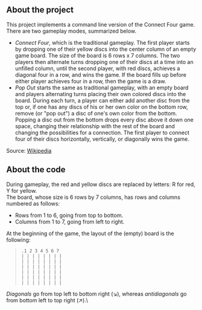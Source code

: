 ## **About the project**
This project implements a command line version of the Connect Four game. There are two gameplay modes, summarized below.
-	*Connect Four*, which is the traditional gameplay. The first player starts by dropping one of their yellow discs into the center column of an empty game board. The size of the board is 6 rows x 7 columns. The two players then alternate turns dropping one of their discs at a time into an unfilled column, until the second player, with red discs, achieves a diagonal four in a row, and wins the game. If the board fills up before either player achieves four in a row, then the game is a draw. 
-	*Pop Out* starts the same as traditional gameplay, with an empty board and players alternating turns placing their own colored discs into the board. During each turn, a player can either add another disc from the top or, if one has any discs of his or her own color on the bottom row, remove (or "pop out") a disc of one's own color from the bottom. Popping a disc out from the bottom drops every disc above it down one space, changing their relationship with the rest of the board and changing the possibilities for a connection. The first player to connect four of their discs horizontally, vertically, or diagonally wins the game. 

Source: [Wikipedia](https://en.wikipedia.org/wiki/Connect_Four)

## **About the code**
During gameplay, the red and yellow discs are replaced by letters: R for red, Y for yellow. \
The board, whose size is 6 rows by 7 columns, has rows and columns numbered as follows:
-	Rows from 1 to 6, going from top to bottom. 
-	Columns from 1 to 7, going from left to right.

At the beginning of the game, the layout of the (empty) board is the following:

>`.1 2 3 4 5 6 7 ` \
`| | | | | | | |` \
`| | | | | | | |` \
`| | | | | | | |` \
`| | | | | | | |` \
`| | | | | | | |` \
`| | | | | | | |` 

*Diagonals* go from top left to bottom right (&#8600;), whereas *antidiagonals* go from bottom left to top right (&#8599;).\

